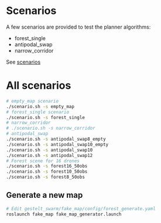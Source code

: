 # Scenarios
A few scenarios are provided to test the planner algorithms:
- forest_single
- antipodal_swap
- narrow_corridor

See [scenarios](../gestelt_bringup/launch/scenarios/scenarios/)

# All scenarios
```bash
# empty_map scenario
./scenario.sh -s empty_map
# forest_single scenario
./scenario.sh -s forest_single
# narrow_corridor
# ./scenario.sh -s narrow_corridor
# antipodal_swap
./scenario.sh -s antipodal_swap8_empty
./scenario.sh -s antipodal_swap10_empty
./scenario.sh -s antipodal_swap10
./scenario.sh -s antipodal_swap12
# Forest scene for 16 drones 
./scenario.sh -s forest16_50obs
./scenario.sh -s forest10_50obs
./scenario.sh -s forest8_50obs
```

## Generate a new map 
```bash
# Edit gestelt_swarm/fake_map/config/forest_generate.yaml
roslaunch fake_map fake_map_generator.launch
``` 

